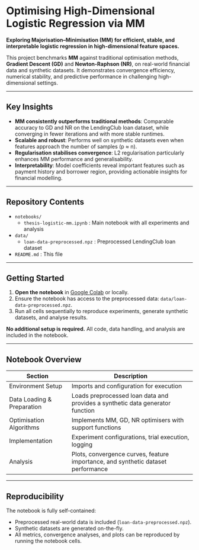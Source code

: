 # Optimising High-Dimensional Logistic Regression via MM

**Exploring Majorisation–Minimisation (MM) for efficient, stable, and interpretable logistic regression in high-dimensional feature spaces.**  

This project benchmarks **MM** against traditional optimisation methods, **Gradient Descent (GD)** and **Newton-Raphson (NR)**, on real-world financial data and synthetic datasets. It demonstrates convergence efficiency, numerical stability, and predictive performance in challenging high-dimensional settings.

---

## Key Insights

- **MM consistently outperforms traditional methods**: Comparable accuracy to GD and NR on the LendingClub loan dataset, while converging in fewer iterations and with more stable runtimes.  
- **Scalable and robust**: Performs well on synthetic datasets even when features approach the number of samples (p ≈ n).  
- **Regularisation stabilises convergence**: L2 regularisation particularly enhances MM performance and generalisability.  
- **Interpretability**: Model coefficients reveal important features such as payment history and borrower region, providing actionable insights for financial modelling.

---

## Repository Contents

- `notebooks/`
  - `thesis-logistic-mm.ipynb` : Main notebook with all experiments and analysis
- `data/`
  - `loan-data-preprocessed.npz` : Preprocessed LendingClub loan dataset
- `README.md` : This file

---

## Getting Started

1. **Open the notebook** in [Google Colab](https://colab.research.google.com/) or locally.  
2. Ensure the notebook has access to the preprocessed data: `data/loan-data-preprocessed.npz`.  
3. Run all cells sequentially to reproduce experiments, generate synthetic datasets, and analyse results.  

**No additional setup is required.** All code, data handling, and analysis are included in the notebook.

---

## Notebook Overview

| Section | Description |
|---------|-------------|
| Environment Setup | Imports and configuration for execution |
| Data Loading & Preparation | Loads preprocessed loan data and provides a synthetic data generator function |
| Optimisation Algorithms | Implements MM, GD, NR optimisers with support functions |
| Implementation | Experiment configurations, trial execution, logging |
| Analysis | Plots, convergence curves, feature importance, and synthetic dataset performance |

---

## Reproducibility

The notebook is fully self-contained:  

- Preprocessed real-world data is included (`loan-data-preprocessed.npz`).  
- Synthetic datasets are generated on-the-fly.  
- All metrics, convergence analyses, and plots can be reproduced by running the notebook cells.  
